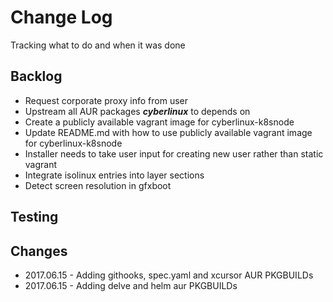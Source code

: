 # Change Log
Tracking what to do and when it was done

## Backlog
* Request corporate proxy info from user
* Upstream all AUR packages ***cyberlinux*** to depends on
* Create a publicly available vagrant image for cyberlinux-k8snode
* Update README.md with how to use publicly available vagrant image for cyberlinux-k8snode
* Installer needs to take user input for creating new user rather than static vagrant
* Integrate isolinux entries into layer sections
* Detect screen resolution in gfxboot

## Testing

## Changes
* 2017.06.15 - Adding githooks, spec.yaml and xcursor AUR PKGBUILDs
* 2017.06.15 - Adding delve and helm aur PKGBUILDs
